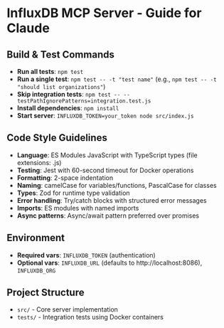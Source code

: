 # InfluxDB MCP Server - Guide for Claude

## Build & Test Commands
- **Run all tests**: `npm test`
- **Run a single test**: `npm test -- -t "test name"` (e.g., `npm test -- -t "should list organizations"`)
- **Skip integration tests**: `npm test -- --testPathIgnorePatterns=integration.test.js`
- **Install dependencies**: `npm install`
- **Start server**: `INFLUXDB_TOKEN=your_token node src/index.js`

## Code Style Guidelines
- **Language**: ES Modules JavaScript with TypeScript types (file extensions: .js)
- **Testing**: Jest with 60-second timeout for Docker operations
- **Formatting**: 2-space indentation
- **Naming**: camelCase for variables/functions, PascalCase for classes
- **Types**: Zod for runtime type validation
- **Error handling**: Try/catch blocks with structured error messages
- **Imports**: ES modules with named imports
- **Async patterns**: Async/await pattern preferred over promises

## Environment
- **Required vars**: `INFLUXDB_TOKEN` (authentication)
- **Optional vars**: `INFLUXDB_URL` (defaults to http://localhost:8086), `INFLUXDB_ORG`

## Project Structure
- `src/` - Core server implementation
- `tests/` - Integration tests using Docker containers